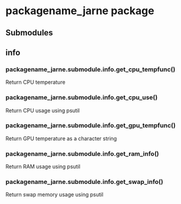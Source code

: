 # packagename_jarne package

## Submodules

## info


### packagename_jarne.submodule.info.get_cpu_tempfunc()
Return CPU temperature


### packagename_jarne.submodule.info.get_cpu_use()
Return CPU usage using psutil


### packagename_jarne.submodule.info.get_gpu_tempfunc()
Return GPU temperature as a character string


### packagename_jarne.submodule.info.get_ram_info()
Return RAM usage using psutil


### packagename_jarne.submodule.info.get_swap_info()
Return swap memory  usage using psutil
